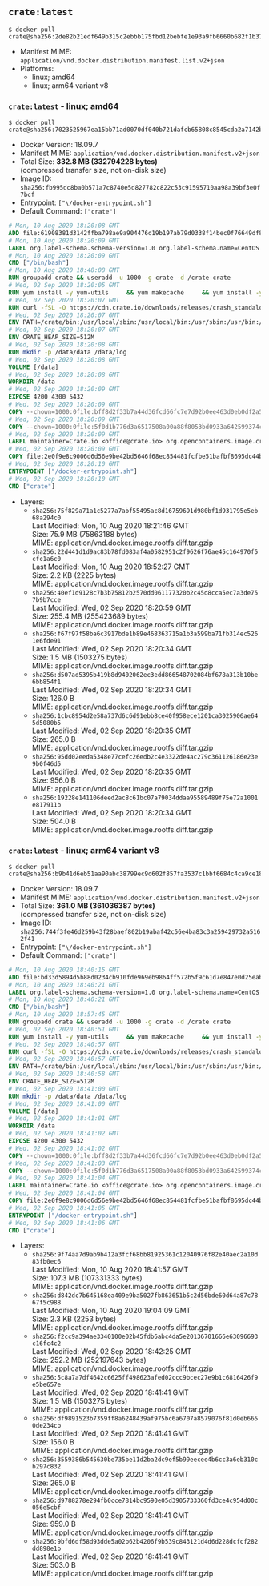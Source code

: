 ## `crate:latest`

```console
$ docker pull crate@sha256:2de82b21edf649b315c2ebbb175fbd12bebfe1e93a9fb6660b682f1b37e52661
```

-	Manifest MIME: `application/vnd.docker.distribution.manifest.list.v2+json`
-	Platforms:
	-	linux; amd64
	-	linux; arm64 variant v8

### `crate:latest` - linux; amd64

```console
$ docker pull crate@sha256:7023525967ea15bb71ad0070df040b721dafcb65808c8545cda2a7142b42617b
```

-	Docker Version: 18.09.7
-	Manifest MIME: `application/vnd.docker.distribution.manifest.v2+json`
-	Total Size: **332.8 MB (332794228 bytes)**  
	(compressed transfer size, not on-disk size)
-	Image ID: `sha256:fb995dc8ba0b571a7c8740e5d827782c822c53c91595710aa98a39bf3e0f7bcf`
-	Entrypoint: `["\/docker-entrypoint.sh"]`
-	Default Command: `["crate"]`

```dockerfile
# Mon, 10 Aug 2020 18:20:08 GMT
ADD file:61908381d3142ffba798ae9a904476d19b197ab79d0338f14bec0f76649df8d4 in / 
# Mon, 10 Aug 2020 18:20:09 GMT
LABEL org.label-schema.schema-version=1.0 org.label-schema.name=CentOS Base Image org.label-schema.vendor=CentOS org.label-schema.license=GPLv2 org.label-schema.build-date=20200809 org.opencontainers.image.title=CentOS Base Image org.opencontainers.image.vendor=CentOS org.opencontainers.image.licenses=GPL-2.0-only org.opencontainers.image.created=2020-08-09 00:00:00+01:00
# Mon, 10 Aug 2020 18:20:09 GMT
CMD ["/bin/bash"]
# Mon, 10 Aug 2020 18:48:08 GMT
RUN groupadd crate && useradd -u 1000 -g crate -d /crate crate
# Wed, 02 Sep 2020 18:20:05 GMT
RUN yum install -y yum-utils     && yum makecache     && yum install -y python36 openssl     && yum clean all     && rm -rf /var/cache/yum     && export PLATFORM="$(         case $(uname --m) in             x86_64)  echo x64_linux ;;             aarch64) echo aarch64_linux ;;         esac)"     && export CRATE_URL=https://cdn.crate.io/downloads/releases/cratedb/${PLATFORM}/crate-4.2.4.tar.gz     && curl -fSL -O ${CRATE_URL}     && curl -fSL -O ${CRATE_URL}.asc     && export GNUPGHOME="$(mktemp -d)"     && gpg --keyserver hkp://keyserver.ubuntu.com:80 --recv-keys 90C23FC6585BC0717F8FBFC37FAAE51A06F6EAEB     && gpg --batch --verify crate-4.2.4.tar.gz.asc crate-4.2.4.tar.gz     && rm -rf "$GNUPGHOME" crate-4.2.4.tar.gz.asc     && tar -xf crate-4.2.4.tar.gz -C /crate --strip-components=1     && rm crate-4.2.4.tar.gz     && ln -sf /usr/bin/python3.6 /usr/bin/python3
# Wed, 02 Sep 2020 18:20:07 GMT
RUN curl -fSL -O https://cdn.crate.io/downloads/releases/crash_standalone_0.25.0     && curl -fSL -O https://cdn.crate.io/downloads/releases/crash_standalone_0.25.0.asc     && export GNUPGHOME="$(mktemp -d)"     && gpg --keyserver hkp://keyserver.ubuntu.com:80 --recv-keys 90C23FC6585BC0717F8FBFC37FAAE51A06F6EAEB     && gpg --batch --verify crash_standalone_0.25.0.asc crash_standalone_0.25.0     && rm -rf "$GNUPGHOME" crash_standalone_0.25.0.asc     && mv crash_standalone_0.25.0 /usr/local/bin/crash     && chmod +x /usr/local/bin/crash
# Wed, 02 Sep 2020 18:20:07 GMT
ENV PATH=/crate/bin:/usr/local/sbin:/usr/local/bin:/usr/sbin:/usr/bin:/sbin:/bin
# Wed, 02 Sep 2020 18:20:07 GMT
ENV CRATE_HEAP_SIZE=512M
# Wed, 02 Sep 2020 18:20:08 GMT
RUN mkdir -p /data/data /data/log
# Wed, 02 Sep 2020 18:20:08 GMT
VOLUME [/data]
# Wed, 02 Sep 2020 18:20:08 GMT
WORKDIR /data
# Wed, 02 Sep 2020 18:20:09 GMT
EXPOSE 4200 4300 5432
# Wed, 02 Sep 2020 18:20:09 GMT
COPY --chown=1000:0file:bff8d2f33b7a44d36fcd66fc7e7d92b0ee463d0eb0df2a56e42511d4f1b3e9b2 in /crate/config/crate.yml 
# Wed, 02 Sep 2020 18:20:09 GMT
COPY --chown=1000:0file:5f0d1b776d3a6517508a00a88f8053bd0933a642599374c9dff00dc3b632fd09 in /crate/config/log4j2.properties 
# Wed, 02 Sep 2020 18:20:09 GMT
LABEL maintainer=Crate.io <office@crate.io> org.opencontainers.image.created=2020-08-27T15:44:44.777677 org.opencontainers.image.title=crate org.opencontainers.image.description=CrateDB is a distributed SQL database handles massive amounts of machine data in real-time. org.opencontainers.image.url=https://crate.io/products/cratedb/ org.opencontainers.image.source=https://github.com/crate/docker-crate org.opencontainers.image.vendor=Crate.io org.opencontainers.image.version=4.2.4
# Wed, 02 Sep 2020 18:20:09 GMT
COPY file:2e0f9e8c9006d6d56e9be42bd5646f68ec854481fcfbe51bafbf8695dc44b38a in / 
# Wed, 02 Sep 2020 18:20:10 GMT
ENTRYPOINT ["/docker-entrypoint.sh"]
# Wed, 02 Sep 2020 18:20:10 GMT
CMD ["crate"]
```

-	Layers:
	-	`sha256:75f829a71a1c5277a7abf55495ac8d16759691d980bf1d931795e5eb68a294c0`  
		Last Modified: Mon, 10 Aug 2020 18:21:46 GMT  
		Size: 75.9 MB (75863188 bytes)  
		MIME: application/vnd.docker.image.rootfs.diff.tar.gzip
	-	`sha256:22d441d1d9ac83b78fd083af4a0582951c2f9626f76ae45c164970f5cfc1a6c0`  
		Last Modified: Mon, 10 Aug 2020 18:52:27 GMT  
		Size: 2.2 KB (2225 bytes)  
		MIME: application/vnd.docker.image.rootfs.diff.tar.gzip
	-	`sha256:40ef1d9128c7b3b75812b2570dd061177320b2c45d8cca5ec7a3de757b9b7cce`  
		Last Modified: Wed, 02 Sep 2020 18:20:59 GMT  
		Size: 255.4 MB (255423689 bytes)  
		MIME: application/vnd.docker.image.rootfs.diff.tar.gzip
	-	`sha256:f67f97f58ba6c3917bde1b89e468363715a1b3a599ba71fb314ec5261e6fde91`  
		Last Modified: Wed, 02 Sep 2020 18:20:34 GMT  
		Size: 1.5 MB (1503275 bytes)  
		MIME: application/vnd.docker.image.rootfs.diff.tar.gzip
	-	`sha256:d507ad5395b419b8d9402062ec3edd866548702084bf678a313b10be6bb854f1`  
		Last Modified: Wed, 02 Sep 2020 18:20:34 GMT  
		Size: 126.0 B  
		MIME: application/vnd.docker.image.rootfs.diff.tar.gzip
	-	`sha256:1cbc8954d2e58a737d6c6d91ebb8ce40f958ece1201ca3025906ae645d5080b5`  
		Last Modified: Wed, 02 Sep 2020 18:20:35 GMT  
		Size: 265.0 B  
		MIME: application/vnd.docker.image.rootfs.diff.tar.gzip
	-	`sha256:95dd02eeda5348e77cefc26edb2c4e3322de4ac279c361126186e23e9b0f46d5`  
		Last Modified: Wed, 02 Sep 2020 18:20:35 GMT  
		Size: 956.0 B  
		MIME: application/vnd.docker.image.rootfs.diff.tar.gzip
	-	`sha256:19228e141106deed2ac8c61bc07a79034ddaa95589489f75e72a1001e817911b`  
		Last Modified: Wed, 02 Sep 2020 18:20:34 GMT  
		Size: 504.0 B  
		MIME: application/vnd.docker.image.rootfs.diff.tar.gzip

### `crate:latest` - linux; arm64 variant v8

```console
$ docker pull crate@sha256:b9b41d6eb51aa90abc38799ec9d602f857fa3537c1bbf6684c4ca9ce18566ef6
```

-	Docker Version: 18.09.7
-	Manifest MIME: `application/vnd.docker.distribution.manifest.v2+json`
-	Total Size: **361.0 MB (361036387 bytes)**  
	(compressed transfer size, not on-disk size)
-	Image ID: `sha256:744f3fe46d259b43f28baef802b19abaf42c56e4ba83c3a259429732a5162f41`
-	Entrypoint: `["\/docker-entrypoint.sh"]`
-	Default Command: `["crate"]`

```dockerfile
# Mon, 10 Aug 2020 18:40:15 GMT
ADD file:bd33d5894d5b88d0234cb910fde969eb9864ff572b5f9c61d7e847e0d25eab07 in / 
# Mon, 10 Aug 2020 18:40:21 GMT
LABEL org.label-schema.schema-version=1.0 org.label-schema.name=CentOS Base Image org.label-schema.vendor=CentOS org.label-schema.license=GPLv2 org.label-schema.build-date=20200809 org.opencontainers.image.title=CentOS Base Image org.opencontainers.image.vendor=CentOS org.opencontainers.image.licenses=GPL-2.0-only org.opencontainers.image.created=2020-08-09 00:00:00+01:00
# Mon, 10 Aug 2020 18:40:21 GMT
CMD ["/bin/bash"]
# Mon, 10 Aug 2020 18:57:45 GMT
RUN groupadd crate && useradd -u 1000 -g crate -d /crate crate
# Wed, 02 Sep 2020 18:40:51 GMT
RUN yum install -y yum-utils     && yum makecache     && yum install -y python36 openssl     && yum clean all     && rm -rf /var/cache/yum     && export PLATFORM="$(         case $(uname --m) in             x86_64)  echo x64_linux ;;             aarch64) echo aarch64_linux ;;         esac)"     && export CRATE_URL=https://cdn.crate.io/downloads/releases/cratedb/${PLATFORM}/crate-4.2.4.tar.gz     && curl -fSL -O ${CRATE_URL}     && curl -fSL -O ${CRATE_URL}.asc     && export GNUPGHOME="$(mktemp -d)"     && gpg --keyserver hkp://keyserver.ubuntu.com:80 --recv-keys 90C23FC6585BC0717F8FBFC37FAAE51A06F6EAEB     && gpg --batch --verify crate-4.2.4.tar.gz.asc crate-4.2.4.tar.gz     && rm -rf "$GNUPGHOME" crate-4.2.4.tar.gz.asc     && tar -xf crate-4.2.4.tar.gz -C /crate --strip-components=1     && rm crate-4.2.4.tar.gz     && ln -sf /usr/bin/python3.6 /usr/bin/python3
# Wed, 02 Sep 2020 18:40:57 GMT
RUN curl -fSL -O https://cdn.crate.io/downloads/releases/crash_standalone_0.25.0     && curl -fSL -O https://cdn.crate.io/downloads/releases/crash_standalone_0.25.0.asc     && export GNUPGHOME="$(mktemp -d)"     && gpg --keyserver hkp://keyserver.ubuntu.com:80 --recv-keys 90C23FC6585BC0717F8FBFC37FAAE51A06F6EAEB     && gpg --batch --verify crash_standalone_0.25.0.asc crash_standalone_0.25.0     && rm -rf "$GNUPGHOME" crash_standalone_0.25.0.asc     && mv crash_standalone_0.25.0 /usr/local/bin/crash     && chmod +x /usr/local/bin/crash
# Wed, 02 Sep 2020 18:40:57 GMT
ENV PATH=/crate/bin:/usr/local/sbin:/usr/local/bin:/usr/sbin:/usr/bin:/sbin:/bin
# Wed, 02 Sep 2020 18:40:58 GMT
ENV CRATE_HEAP_SIZE=512M
# Wed, 02 Sep 2020 18:41:00 GMT
RUN mkdir -p /data/data /data/log
# Wed, 02 Sep 2020 18:41:00 GMT
VOLUME [/data]
# Wed, 02 Sep 2020 18:41:01 GMT
WORKDIR /data
# Wed, 02 Sep 2020 18:41:02 GMT
EXPOSE 4200 4300 5432
# Wed, 02 Sep 2020 18:41:02 GMT
COPY --chown=1000:0file:bff8d2f33b7a44d36fcd66fc7e7d92b0ee463d0eb0df2a56e42511d4f1b3e9b2 in /crate/config/crate.yml 
# Wed, 02 Sep 2020 18:41:03 GMT
COPY --chown=1000:0file:5f0d1b776d3a6517508a00a88f8053bd0933a642599374c9dff00dc3b632fd09 in /crate/config/log4j2.properties 
# Wed, 02 Sep 2020 18:41:04 GMT
LABEL maintainer=Crate.io <office@crate.io> org.opencontainers.image.created=2020-08-27T15:44:44.777677 org.opencontainers.image.title=crate org.opencontainers.image.description=CrateDB is a distributed SQL database handles massive amounts of machine data in real-time. org.opencontainers.image.url=https://crate.io/products/cratedb/ org.opencontainers.image.source=https://github.com/crate/docker-crate org.opencontainers.image.vendor=Crate.io org.opencontainers.image.version=4.2.4
# Wed, 02 Sep 2020 18:41:04 GMT
COPY file:2e0f9e8c9006d6d56e9be42bd5646f68ec854481fcfbe51bafbf8695dc44b38a in / 
# Wed, 02 Sep 2020 18:41:05 GMT
ENTRYPOINT ["/docker-entrypoint.sh"]
# Wed, 02 Sep 2020 18:41:06 GMT
CMD ["crate"]
```

-	Layers:
	-	`sha256:9f74aa7d9ab9b412a3fcf68bb81925361c12040976f82e40aec2a10d83fb0ec6`  
		Last Modified: Mon, 10 Aug 2020 18:41:57 GMT  
		Size: 107.3 MB (107331333 bytes)  
		MIME: application/vnd.docker.image.rootfs.diff.tar.gzip
	-	`sha256:d842dc7b645168ea409e9ba5027fb863651b5c2d56bde60d64a87c7867f5c988`  
		Last Modified: Mon, 10 Aug 2020 19:04:09 GMT  
		Size: 2.3 KB (2253 bytes)  
		MIME: application/vnd.docker.image.rootfs.diff.tar.gzip
	-	`sha256:f2cc9a394ae3340100e02b45fdb6abc4da5e20136701666e63096693c16fc4c2`  
		Last Modified: Wed, 02 Sep 2020 18:42:25 GMT  
		Size: 252.2 MB (252197643 bytes)  
		MIME: application/vnd.docker.image.rootfs.diff.tar.gzip
	-	`sha256:5c8a7a7df4642c6625ff498623afed02ccc9bcec27e9b1c6816426f9e5be657e`  
		Last Modified: Wed, 02 Sep 2020 18:41:41 GMT  
		Size: 1.5 MB (1503275 bytes)  
		MIME: application/vnd.docker.image.rootfs.diff.tar.gzip
	-	`sha256:df9891523b7359ff8a6248439af975bc6a6707a8579076f81d0eb6650de234cb`  
		Last Modified: Wed, 02 Sep 2020 18:41:41 GMT  
		Size: 156.0 B  
		MIME: application/vnd.docker.image.rootfs.diff.tar.gzip
	-	`sha256:3559386b545630be735be11d2ba2dc9ef5b99eecee4b6cc3a6eb310cb297c832`  
		Last Modified: Wed, 02 Sep 2020 18:41:41 GMT  
		Size: 265.0 B  
		MIME: application/vnd.docker.image.rootfs.diff.tar.gzip
	-	`sha256:d9788278e294fb0cce7814bc9590e05d3905733360fd3ce4c954d00c056e5cbf`  
		Last Modified: Wed, 02 Sep 2020 18:41:41 GMT  
		Size: 959.0 B  
		MIME: application/vnd.docker.image.rootfs.diff.tar.gzip
	-	`sha256:9bfd6df58d93dde5a02b62b4206f9b539c843121d4d6d228dcfcf282dd898e1b`  
		Last Modified: Wed, 02 Sep 2020 18:41:41 GMT  
		Size: 503.0 B  
		MIME: application/vnd.docker.image.rootfs.diff.tar.gzip
